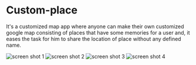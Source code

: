 # Custom-place
It's a customized map app where anyone can make their own customized google map consisting of places that have some memories for a user and, it eases the task for him to share the location of place without any defined name.

![screen shot 1](https://drive.google.com/file/d/1Hrm_x0gHxWjnywMUu9ryNddhv95STCb5/view?usp=sharing)
![screen shot 2](https://drive.google.com/file/d/1Fmyo-dNEdS9pg7PN0RiehpyEv4HknecT/view?usp=sharing)
![screen shot 3](https://drive.google.com/file/d/1rLdO7Dk_qlDbtH7nE7TGLr41x0lk-rJ-/view?usp=sharing)
![screen shot 4](https://drive.google.com/file/d/1MU7_jd0ma_SWN0Z1CcJsx0UH_E96lJIA/view?usp=sharing)

